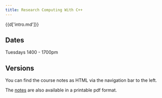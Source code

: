 ```yaml
---
title: Research Computing With C++
---
```


{{d['intro.md']}}

Dates
-----

Tuesdays 1400 - 1700pm

Versions
--------

You can find the course notes as HTML via the navigation bar to the left.

The [notes](notes.pdf) are also available in  a printable pdf format.
